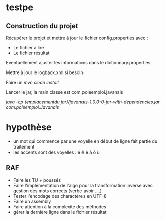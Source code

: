 # testpe
## Construction du projet

Récupérer le projet et mettre à jour le fichier config.properties avec :
- Le fichier à lire
- Le fichier résultat

Eventuellement ajuster les informations dans le dictionnary.properties

Mettre à jour le logback.xml si besoin

Faire un *mvn clean install*

Lancer le jar, la main classe est com.poleemploi.javanais

*java -cp {emplacementdu jar}/javanais-1.0.0-0-jar-with-dependencies.jar com.poleemploi.Javanais*

# hypothèse
- un mot qui commence par une voyelle en début de ligne fait partie du traitement
- les accents sont des voyelles : é è ê à ô ù


## RAF
- Faire les TU + poussés
- Faire l'implémentation de l'algo pour la transformation inverse avec gestion des mots corrects (verbe avoir ....)
- Tester l'encodage des charactères en UTF-8
- Faire un assembly
- Faire attention à la complexité des méthodes
- gérer la dernière ligne dans le fichier résultat